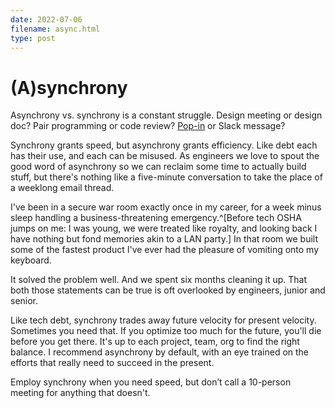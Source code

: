 ```yaml
---
date: 2022-07-06
filename: async.html
type: post
---
```


# (A)synchrony

Asynchrony vs. synchrony is a constant struggle. Design meeting or design doc?
Pair programming or code review? [Pop-in](thepopin.html) or Slack message?

Synchrony grants speed, but asynchrony grants efficiency. Like debt each has
their use, and each can be misused. As engineers we love to spout the good word
of asynchrony so we can reclaim some time to actually build stuff, but there's
nothing like a five-minute conversation to take the place of a weeklong email
thread.

I've been in a secure war room exactly once in my career, for a week minus sleep
handling a business-threatening emergency.^[Before tech OSHA jumps on me: I was
young, we were treated like royalty, and looking back I have nothing but fond
memories akin to a LAN party.] In that room we built some of the fastest product
I've ever had the pleasure of vomiting onto my keyboard.

It solved the problem well. And we spent six months cleaning it up. That both
those statements can be true is oft overlooked by engineers, junior and senior.

Like tech debt, synchrony trades away future velocity for present velocity.
Sometimes you need that. If you optimize too much for the future, you'll die
before you get there. It's up to each project, team, org to find the right
balance. I recommend asynchrony by default, with an eye trained on the efforts
that really need to succeed in the present.

Employ synchrony when you need speed, but don’t call a 10-person meeting for
anything that doesn't.
